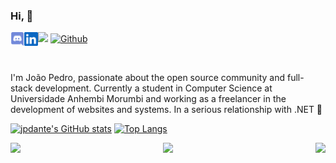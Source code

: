 ### Hi, 👋 
<a href="https://discord.gg/p7sWzsTf">
  <img align="left" src="https://raw.githubusercontent.com/jpdante/jpdante/main/discord.svg" width="22" />
</a>
<a href="https://www.linkedin.com/in/joao-dante/">
  <img align="left" src="https://raw.githubusercontent.com/jpdante/jpdante/main/linkedin.svg" width="22" />
</a>

![](https://visitor-badge.laobi.icu/badge?page_id=jpdante.jpdante)
[![Github](https://img.shields.io/github/followers/jpdante?label=Follow&style=social)](https://github.com/jpdante)

<br />

I'm João Pedro, passionate about the open source community and full-stack development. Currently a student in Computer Science at Universidade Anhembi Morumbi and working as a freelancer in the development of websites and systems. In a serious relationship with .NET 💚

[![jpdante's GitHub stats](https://github-readme-stats.vercel.app/api?username=jpdante&hide_border=true&theme=midnight-purple&bg_color=07090D)](https://github.com/jpdante/)
[![Top Langs](https://github-readme-stats.vercel.app/api/top-langs/?username=jpdante&hide_border=true&theme=midnight-purple&bg_color=07090D)](https://github.com/jpdante/)

<a href="https://github.com/jpdante/">
  <img align="left" src="https://github-readme-stats.vercel.app/api?username=jpdante&hide_border=true&theme=midnight-purple&bg_color=07090D" />
</a>
<a href="https://github.com/jpdante/">
  <img align="right" src="https://github-readme-stats.vercel.app/api/top-langs/?username=jpdante&hide_border=true&theme=midnight-purple&bg_color=07090D" />
</a>

<p align="center">
  <a href="https://profile.codersrank.io/user/jpdante">
    <img src="https://cr-ss-service.azurewebsites.net/api/ScreenShot?widget=summary&username=jpdante&height=200&width=400&style=--header-bg-color:%2307090D;--header-text-color:%237F3ACE;--name-font-size:10px;--rank-font-size:10px;--badge-rank-font-size:10px;--badge-technology-font-size:10px;--badge-location-font-size:10px;--badge-bg-color:%23040608;--badge-text-color:%23fff;--bg-color:%23070A0D;--badge-box-shadow:none;&branding=false&show-avatar=false" />
  </a>
</p>
